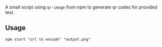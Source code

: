  A small script using `qr-image` from npm to generate qr codes for provided text. 

## Usage 
`npm start "url to encode" "output.png"`

